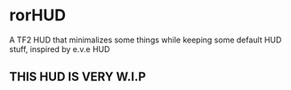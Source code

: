 # rorHUD
A TF2 HUD that minimalizes some things while keeping some default HUD stuff, inspired by e.v.e HUD

## THIS HUD IS VERY W.I.P
